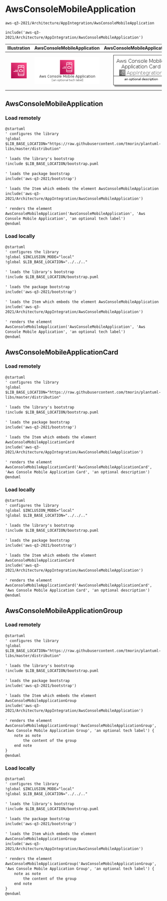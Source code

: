 # AwsConsoleMobileApplication


```text
aws-q3-2021/Architecture/AppIntegration/AwsConsoleMobileApplication
```

```text
include('aws-q3-2021/Architecture/AppIntegration/AwsConsoleMobileApplication')
```



| Illustration | AwsConsoleMobileApplication | AwsConsoleMobileApplicationCard | AwsConsoleMobileApplicationGroup |
| :---: | :---: | :---: | :---: |
| ![illustration for Illustration](../../../aws-q3-2021/Architecture/AppIntegration/AwsConsoleMobileApplication.png) | ![illustration for AwsConsoleMobileApplication](../../../aws-q3-2021/Architecture/AppIntegration/AwsConsoleMobileApplication.Local.png) | ![illustration for AwsConsoleMobileApplicationCard](../../../aws-q3-2021/Architecture/AppIntegration/AwsConsoleMobileApplicationCard.Local.png) | ![illustration for AwsConsoleMobileApplicationGroup](../../../aws-q3-2021/Architecture/AppIntegration/AwsConsoleMobileApplicationGroup.Local.png) |




## AwsConsoleMobileApplication

### Load remotely
```plantuml
@startuml
' configures the library
!global $LIB_BASE_LOCATION="https://raw.githubusercontent.com/tmorin/plantuml-libs/master/distribution"

' loads the library's bootstrap
!include $LIB_BASE_LOCATION/bootstrap.puml

' loads the package bootstrap
include('aws-q3-2021/bootstrap')

' loads the Item which embeds the element AwsConsoleMobileApplication
include('aws-q3-2021/Architecture/AppIntegration/AwsConsoleMobileApplication')

' renders the element
AwsConsoleMobileApplication('AwsConsoleMobileApplication', 'Aws Console Mobile Application', 'an optional tech label')
@enduml
```

### Load locally
```plantuml
@startuml
' configures the library
!global $INCLUSION_MODE="local"
!global $LIB_BASE_LOCATION="../../.."

' loads the library's bootstrap
!include $LIB_BASE_LOCATION/bootstrap.puml

' loads the package bootstrap
include('aws-q3-2021/bootstrap')

' loads the Item which embeds the element AwsConsoleMobileApplication
include('aws-q3-2021/Architecture/AppIntegration/AwsConsoleMobileApplication')

' renders the element
AwsConsoleMobileApplication('AwsConsoleMobileApplication', 'Aws Console Mobile Application', 'an optional tech label')
@enduml
```

## AwsConsoleMobileApplicationCard

### Load remotely
```plantuml
@startuml
' configures the library
!global $LIB_BASE_LOCATION="https://raw.githubusercontent.com/tmorin/plantuml-libs/master/distribution"

' loads the library's bootstrap
!include $LIB_BASE_LOCATION/bootstrap.puml

' loads the package bootstrap
include('aws-q3-2021/bootstrap')

' loads the Item which embeds the element AwsConsoleMobileApplicationCard
include('aws-q3-2021/Architecture/AppIntegration/AwsConsoleMobileApplication')

' renders the element
AwsConsoleMobileApplicationCard('AwsConsoleMobileApplicationCard', 'Aws Console Mobile Application Card', 'an optional description')
@enduml
```

### Load locally
```plantuml
@startuml
' configures the library
!global $INCLUSION_MODE="local"
!global $LIB_BASE_LOCATION="../../.."

' loads the library's bootstrap
!include $LIB_BASE_LOCATION/bootstrap.puml

' loads the package bootstrap
include('aws-q3-2021/bootstrap')

' loads the Item which embeds the element AwsConsoleMobileApplicationCard
include('aws-q3-2021/Architecture/AppIntegration/AwsConsoleMobileApplication')

' renders the element
AwsConsoleMobileApplicationCard('AwsConsoleMobileApplicationCard', 'Aws Console Mobile Application Card', 'an optional description')
@enduml
```

## AwsConsoleMobileApplicationGroup

### Load remotely
```plantuml
@startuml
' configures the library
!global $LIB_BASE_LOCATION="https://raw.githubusercontent.com/tmorin/plantuml-libs/master/distribution"

' loads the library's bootstrap
!include $LIB_BASE_LOCATION/bootstrap.puml

' loads the package bootstrap
include('aws-q3-2021/bootstrap')

' loads the Item which embeds the element AwsConsoleMobileApplicationGroup
include('aws-q3-2021/Architecture/AppIntegration/AwsConsoleMobileApplication')

' renders the element
AwsConsoleMobileApplicationGroup('AwsConsoleMobileApplicationGroup', 'Aws Console Mobile Application Group', 'an optional tech label') {
    note as note
        the content of the group
    end note
}
@enduml
```

### Load locally
```plantuml
@startuml
' configures the library
!global $INCLUSION_MODE="local"
!global $LIB_BASE_LOCATION="../../.."

' loads the library's bootstrap
!include $LIB_BASE_LOCATION/bootstrap.puml

' loads the package bootstrap
include('aws-q3-2021/bootstrap')

' loads the Item which embeds the element AwsConsoleMobileApplicationGroup
include('aws-q3-2021/Architecture/AppIntegration/AwsConsoleMobileApplication')

' renders the element
AwsConsoleMobileApplicationGroup('AwsConsoleMobileApplicationGroup', 'Aws Console Mobile Application Group', 'an optional tech label') {
    note as note
        the content of the group
    end note
}
@enduml
```

